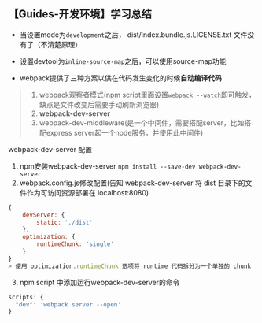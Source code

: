 ## 【Guides-开发环境】学习总结

- 当设置mode为`development`之后， dist/index.bundle.js.LICENSE.txt 文件没有了（不清楚原理）
- 设置devtool为`inline-source-map`之后，可以使用source-map功能

- webpack提供了三种方案以供在代码发生变化的时候**自动编译代码**

> 1. webpack观察者模式(npm script里面设置`webpack --watch`即可触发，缺点是文件改变后需要手动刷新浏览器)
> 2. **webpack-dev-server**
> 3. webpack-dev-middleware(是一个中间件，需要搭配server，比如搭配express server起一个node服务，并使用此中间件)

webpack-dev-server 配置

1. npm安装webpack-dev-server
`npm install --save-dev webpack-dev-server`
2. webpack.config.js修改配置(告知 webpack-dev-server 将 dist 目录下的文件作为可访问资源部署在 localhost:8080)
```js
{
    devServer: {
        static: './dist'
    },
    optimization: {
        runtimeChunk: 'single'
    }
}
> 使用 optimization.runtimeChunk 选项将 runtime 代码拆分为一个单独的 chunk
```
3. npm script 中添加运行webpack-dev-server的命令
```js
scripts: {
  "dev": 'webpack server --open'
}
```